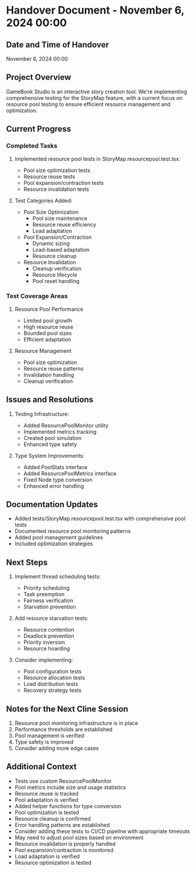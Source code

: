 # Handover Document - November 6, 2024 00:00

## Date and Time of Handover
November 6, 2024 00:00

## Project Overview
GameBook Studio is an interactive story creation tool. We're implementing comprehensive testing for the StoryMap feature, with a current focus on resource pool testing to ensure efficient resource management and optimization.

## Current Progress

### Completed Tasks
1. Implemented resource pool tests in StoryMap.resourcepool.test.tsx:
   - Pool size optimization tests
   - Resource reuse tests
   - Pool expansion/contraction tests
   - Resource invalidation tests

2. Test Categories Added:
   - Pool Size Optimization
     * Pool size maintenance
     * Resource reuse efficiency
     * Load adaptation
   - Pool Expansion/Contraction
     * Dynamic sizing
     * Load-based adaptation
     * Resource cleanup
   - Resource Invalidation
     * Cleanup verification
     * Resource lifecycle
     * Pool reset handling

### Test Coverage Areas
1. Resource Pool Performance
   - Limited pool growth
   - High resource reuse
   - Bounded pool sizes
   - Efficient adaptation

2. Resource Management
   - Pool size optimization
   - Resource reuse patterns
   - Invalidation handling
   - Cleanup verification

## Issues and Resolutions
1. Testing Infrastructure:
   - Added ResourcePoolMonitor utility
   - Implemented metrics tracking
   - Created pool simulation
   - Enhanced type safety

2. Type System Improvements:
   - Added PoolStats interface
   - Added ResourcePoolMetrics interface
   - Fixed Node type conversion
   - Enhanced error handling

## Documentation Updates
- Added tests/StoryMap.resourcepool.test.tsx with comprehensive pool tests
- Documented resource pool monitoring patterns
- Added pool management guidelines
- Included optimization strategies

## Next Steps
1. Implement thread scheduling tests:
   - Priority scheduling
   - Task preemption
   - Fairness verification
   - Starvation prevention

2. Add resource starvation tests:
   - Resource contention
   - Deadlock prevention
   - Priority inversion
   - Resource hoarding

3. Consider implementing:
   - Pool configuration tests
   - Resource allocation tests
   - Load distribution tests
   - Recovery strategy tests

## Notes for the Next Cline Session
1. Resource pool monitoring infrastructure is in place
2. Performance thresholds are established
3. Pool management is verified
4. Type safety is improved
5. Consider adding more edge cases

## Additional Context
- Tests use custom ResourcePoolMonitor
- Pool metrics include size and usage statistics
- Resource reuse is tracked
- Pool adaptation is verified
- Added helper functions for type conversion
- Pool optimization is tested
- Resource cleanup is confirmed
- Error handling patterns are established
- Consider adding these tests to CI/CD pipeline with appropriate timeouts
- May need to adjust pool sizes based on environment
- Resource invalidation is properly handled
- Pool expansion/contraction is monitored
- Load adaptation is verified
- Resource optimization is tested
